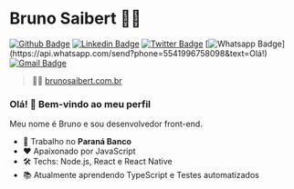 # Bruno Saibert :man_technologist:

[![Github Badge](https://img.shields.io/badge/-Github-000?style=flat-square&logo=Github&logoColor=white&link=https://github.com/BrunoSaibert)](https://github.com/BrunoSaibert)
[![Linkedin Badge](https://img.shields.io/badge/-LinkedIn-blue?style=flat-square&logo=Linkedin&logoColor=white&link=https://www.linkedin.com/in/brunohenriquesaibert/)](https://www.linkedin.com/in/brunohenriquesaibert/)
[![Twitter Badge](https://img.shields.io/badge/-Twitter-1ca0f1?style=flat-square&labelColor=1ca0f1&logo=twitter&logoColor=white&link=https://twitter.com/bh_saibert)](https://twitter.com/bh_saibert)
[![Whatsapp Badge](https://img.shields.io/badge/-Whatsapp-4CA143?style=flat-square&labelColor=4CA143&logo=whatsapp&logoColor=white&link=https://api.whatsapp.com/send?phone=5541996758098&text=Olá!)](https://api.whatsapp.com/send?phone=5541996758098&text=Olá!)
[![Gmail Badge](https://img.shields.io/badge/-Gmail-c14438?style=flat-square&logo=Gmail&logoColor=white&link=mailto:brunosaibert@gmail.com)](mailto:brunosaibert@gmail.com)

> 👨‍🚀 [brunosaibert.com.br](https://brunosaibert.com.br/)

### Olá! 👋 Bem-vindo ao meu perfil

Meu nome é Bruno e sou desenvolvedor front-end.

- 🚀 Trabalho no **Paraná Banco**
- ❤ Apaixonado por JavaScript
- 🛠 Techs: Node.js, React e React Native
- 📚 Atualmente aprendendo TypeScript e Testes automatizados

